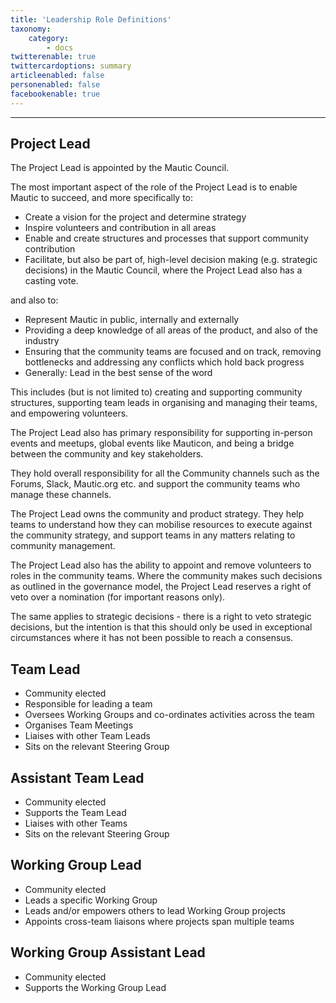 ```yaml
---
title: 'Leadership Role Definitions'
taxonomy:
    category:
        - docs
twitterenable: true
twittercardoptions: summary
articleenabled: false
personenabled: false
facebookenable: true
---
```


---
## Project Lead

The Project Lead is appointed by the Mautic Council.

The most important aspect of the role of the Project Lead is to enable Mautic to succeed, and more specifically to:
* Create a vision for the project and determine strategy
* Inspire volunteers and contribution in all areas
* Enable and create structures and processes that support community contribution
* Facilitate, but also be part of, high-level decision making (e.g. strategic decisions) in the Mautic Council, where the Project Lead also has a casting vote.

and also to:

* Represent Mautic in public, internally and externally
* Providing a deep knowledge of all areas of the product, and also of the industry
* Ensuring that the community teams are focused and on track, removing bottlenecks and addressing any conflicts which hold back progress
* Generally: Lead in the best sense of the word

This includes (but is not limited to) creating and supporting community structures, supporting team leads in organising and managing their teams, and empowering volunteers.

The Project Lead also has primary responsibility for supporting in-person events and meetups, global events like Mauticon, and being a bridge between the community and key stakeholders. 

They hold overall responsibility for all the Community channels such as the Forums, Slack, Mautic.org etc. and support the community teams who manage these channels.

The Project Lead owns the community and product strategy. They help teams to understand how they can mobilise resources to execute against the community strategy, and support teams in any matters relating to community management.

The Project Lead also has the ability to appoint and remove volunteers to roles in the community teams. Where the community makes such decisions as outlined in the governance model, the Project Lead reserves a right of veto over a nomination (for important reasons only).

The same applies to strategic decisions - there is a right to veto strategic decisions, but the intention is that this should only be used in exceptional circumstances where it has not been possible to reach a consensus. 

## Team Lead

* Community elected
* Responsible for leading a team
* Oversees Working Groups and co-ordinates activities across the team
* Organises Team Meetings
* Liaises with other Team Leads
* Sits on the relevant Steering Group

## Assistant Team Lead

* Community elected
* Supports the Team Lead
* Liaises with other Teams
* Sits on the relevant Steering Group

## Working Group Lead

* Community elected
* Leads a specific Working Group
* Leads and/or empowers others to lead Working Group projects
* Appoints cross-team liaisons where projects span multiple teams

## Working Group Assistant Lead

* Community elected
* Supports the Working Group Lead
